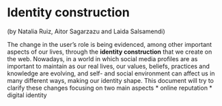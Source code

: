 # Identity construction

(by Natalia Ruiz, Aitor Sagarzazu and Laida Salsamendi)

The change in the user’s role is being evidenced, among other important aspects of our lives, through the **identity construction** that we create on the web. Nowadays, in a world in which social media profiles are as important to maintain as our real lives, our values, beliefs, practices and knowledge are evolving, and self- and social environment can affect us in many different ways, making our identity shape. This document will try to clarify these changes focusing on two main aspects
	* online reputation
	* digital identity